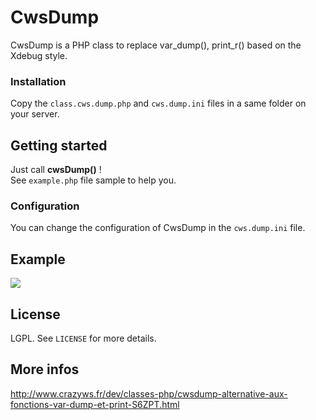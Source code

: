 # CwsDump

CwsDump is a PHP class to replace var_dump(), print_r() based on the Xdebug style.

### Installation

Copy the ``class.cws.dump.php`` and ``cws.dump.ini`` files in a same folder on your server.

## Getting started

Just call **cwsDump()** !<br />
See ``example.php`` file sample to help you.

### Configuration

You can change the configuration of CwsDump in the ``cws.dump.ini`` file.

## Example

![](https://raw.github.com/crazy-max/CwsDump/master/example.png)

## License

LGPL. See ``LICENSE`` for more details.

## More infos

http://www.crazyws.fr/dev/classes-php/cwsdump-alternative-aux-fonctions-var-dump-et-print-S6ZPT.html
